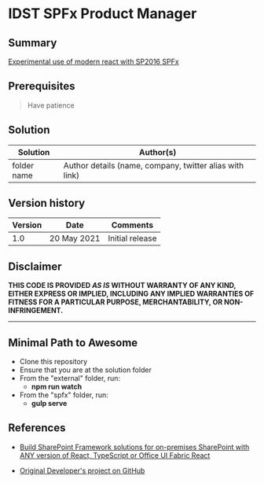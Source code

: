 # IDST SPFx Product Manager

## Summary

[Experimental use of modern react with SP2016 SPFx](https://spblog.net/post/2019/08/08/build-sharepoint-framework-solutions-for-on-premises-sharepoint-with-any-version-of-react-typescript-or-office-ui-fabric-react)

## Prerequisites

> Have patience

## Solution

Solution|Author(s)
--------|---------
folder name | Author details (name, company, twitter alias with link)

## Version history

Version|Date|Comments
-------|----|--------
1.0|20 May 2021|Initial release

## Disclaimer

**THIS CODE IS PROVIDED *AS IS* WITHOUT WARRANTY OF ANY KIND, EITHER EXPRESS OR IMPLIED, INCLUDING ANY IMPLIED WARRANTIES OF FITNESS FOR A PARTICULAR PURPOSE, MERCHANTABILITY, OR NON-INFRINGEMENT.**

---

## Minimal Path to Awesome

- Clone this repository
- Ensure that you are at the solution folder
- From the "external" folder, run:
  - **npm run watch**
- From the "spfx" folder, run:
  - **gulp serve**

## References

- [Build SharePoint Framework solutions for on-premises SharePoint with ANY version of React, TypeScript or Office UI Fabric React](https://spblog.net/post/2019/08/08/build-sharepoint-framework-solutions-for-on-premises-sharepoint-with-any-version-of-react-typescript-or-office-ui-fabric-react)

- [Original Developer's project on GitHub](https://github.com/spblog/spfx-with-any-versions-of-deps)
